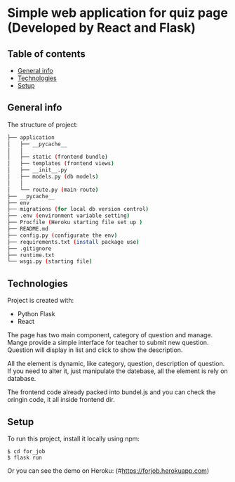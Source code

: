 # Simple web application for quiz page (Developed by React and Flask)
## Table of contents
* [General info](#general-info)
* [Technologies](#technologies)
* [Setup](#setup)

## General info
The structure of project:
```bash
├── application
│   ├── __pycache__
│   │   
│   ├── static (frontend bundle)
│   ├── templates (frontend views)
│   ├── __init__.py 
│   ├── models.py (db models)
│   │   
│   └── route.py (main route)
├── __pycache__
├── env 
├── migrations (for local db version control)
├── .env (environment variable setting)
├── Procfile (Heroku starting file set up )
├── README.md
├── config.py (configurate the env)
├── requirements.txt (install package use)
├── .gitignore
├── runtime.txt
└── wsgi.py (starting file)
```
	
## Technologies
Project is created with:
* Python Flask
* React

The page has two main component, category of question and manage.
Mange provide a simple interface for teacher to submit new question.
Question will display in list and click to show the description.

All the element is dynamic, like category, question, description of question.
If you need to alter it, just manipulate the datebase, all the element is rely on database.

The frontend code already packed into bundel.js and you can check the oringin code,
it all inside frontend dir.
	
## Setup
To run this project, install it locally using npm:

```
$ cd for_job
$ flask run

```
Or you can see the demo on Heroku: (#https://forjob.herokuapp.com)
